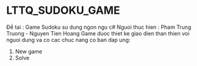 # LTTQ_SUDOKU_GAME

Đề tai : Game Sudoku su dung ngon ngu c#
Nguoi thuc hien : Pham Trung Truong - Nguyen Tien Hoang
Game duoc thiet ke giao dien than thien voi nguoi dung va co cac chuc nang co ban dap ung:
1. New game
2. Solve
